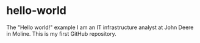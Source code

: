 # hello-world
The "Hello world!" example
I am an IT infrastructure analyst at John Deere in Moline.
This is my first GitHub repository.
